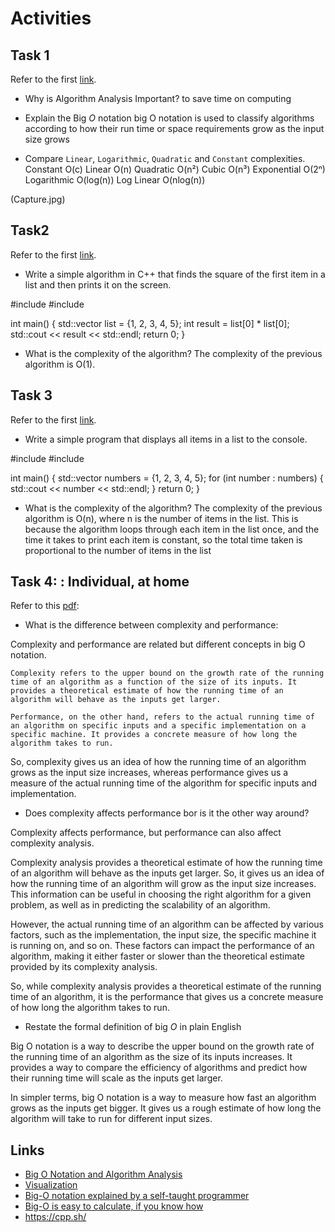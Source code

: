 # Activities

## Task 1

Refer to the first [link](#links).

- Why is Algorithm Analysis Important? 
to save time on computing
- Explain the Big $O$ notation
big O notation is used to classify algorithms according to how their run time or space requirements grow as the input size grows

- Compare `Linear`, `Logarithmic`, `Quadratic` and `Constant` complexities.
Constant	O(c)
Linear	O(n)
Quadratic	O(n²)
Cubic	O(n³)
Exponential	O(2ⁿ)
Logarithmic	O(log(n))
Log Linear	O(nlog(n))

(Capture.jpg)
## Task2

Refer to the first [link](#links).

- Write a simple algorithm in C++ that finds the square of the first item in a list and then prints it on the screen.


#include <iostream>
#include <vector>

int main() {
  std::vector<int> list = {1, 2, 3, 4, 5};
  int result = list[0] * list[0];
  std::cout << result << std::endl;
  return 0;
}
- What is the complexity of the algorithm?
The complexity of the previous algorithm is O(1).
## Task 3

Refer to the first [link](#links).

- Write a simple program that displays all items in a list to the console.

#include <iostream>
#include <vector>

int main() {
  std::vector<int> numbers = {1, 2, 3, 4, 5};
  for (int number : numbers) {
    std::cout << number << std::endl;
  }
  return 0;
}



- What is the complexity of the algorithm?
The complexity of the previous algorithm is O(n), where n is the number of items in the list. This is because the algorithm loops through each item in the list once, and the time it takes to print each item is constant, so the total time taken is proportional to the number of items in the list

## Task 4: : Individual, at home

Refer to this [pdf](./big_o.pdf):

- What is the difference between complexity and performance:

Complexity and performance are related but different concepts in big O notation.

    Complexity refers to the upper bound on the growth rate of the running time of an algorithm as a function of the size of its inputs. It provides a theoretical estimate of how the running time of an algorithm will behave as the inputs get larger.

    Performance, on the other hand, refers to the actual running time of an algorithm on specific inputs and a specific implementation on a specific machine. It provides a concrete measure of how long the algorithm takes to run.

So, complexity gives us an idea of how the running time of an algorithm grows as the input size increases, whereas performance gives us a measure of the actual running time of the algorithm for specific inputs and implementation.

- Does complexity affects performance bor is it the other way around?

Complexity affects performance, but performance can also affect complexity analysis.

Complexity analysis provides a theoretical estimate of how the running time of an algorithm will behave as the inputs get larger. So, it gives us an idea of how the running time of an algorithm will grow as the input size increases. This information can be useful in choosing the right algorithm for a given problem, as well as in predicting the scalability of an algorithm.

However, the actual running time of an algorithm can be affected by various factors, such as the implementation, the input size, the specific machine it is running on, and so on. These factors can impact the performance of an algorithm, making it either faster or slower than the theoretical estimate provided by its complexity analysis.

So, while complexity analysis provides a theoretical estimate of the running time of an algorithm, it is the performance that gives us a concrete measure of how long the algorithm takes to run.


- Restate the formal definition of big $O$ in plain English

Big O notation is a way to describe the upper bound on the growth rate of the running time of an algorithm as the size of its inputs increases. It provides a way to compare the efficiency of algorithms and predict how their running time will scale as the inputs get larger.

In simpler terms, big O notation is a way to measure how fast an algorithm grows as the inputs get bigger. It gives us a rough estimate of how long the algorithm will take to run for different input sizes.

## Links

- [Big O Notation and Algorithm Analysis ](https://stackabuse.com/big-o-notation-and-algorithm-analysis-with-python-examples/)
- [Visualization](https://www.cs.usfca.edu/~galles/visualization/Search.html)
- [Big-O notation explained by a self-taught programmer](https://justin.abrah.ms/computer-science/big-o-notation-explained.html)
- [Big-O is easy to calculate, if you know how](https://justin.abrah.ms/computer-science/how-to-calculate-big-o.html)
- https://cpp.sh/
